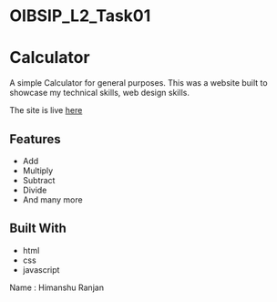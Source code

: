 # OIBSIP_L2_Task01
#  Calculator
A simple Calculator for general purposes.
This was a website built to showcase my technical skills, web design skills.

The site is live <a href="https://himanshuranjan977.github.io/CodeClause_project_02_Portfolio-Website/" target="_blank">here</a>
## Features

* Add
* Multiply
* Subtract
* Divide
* And many more

## Built With

* html
* css
* javascript




Name : Himanshu Ranjan 



